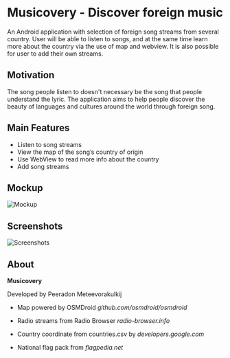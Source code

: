 # Musicovery - Discover foreign music

An Android application with selection of foreign song streams from several country. User will be able to listen to songs, and at the same time learn more about the country via the use of map and webview.
It is also possible for user to add their own streams.

## Motivation

The song people listen to doesn't necessary be the song that people understand the lyric. The application aims to help people discover the beauty of languages and cultures around the world through foreign song.

## Main Features

* Listen to song streams
* View the map of the song’s country of origin
* Use WebView to read more info about the country
* Add song streams

## Mockup

![Mockup](http://i.imgur.com/de6PtMG.png)

## Screenshots

![Screenshots](http://i.imgur.com/MhMRGA0.jpg)

## About

<b>Musicovery</b>

Developed by
Peeradon Meteevorakulkij

* Map powered by OSMDroid
<i>github.com/osmdroid/osmdroid</i>

* Radio streams from Radio Browser
<i>radio-browser.info</i>

* Country coordinate from countries.csv by
<i>developers.google.com</i>

* National flag pack from
<i>flagpedia.net</i>
